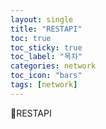```yaml
---
layout: single
title: "RESTAPI"
toc: true
toc_sticky: true
toc_label: "목차"
categories: network
toc_icon: "bars"
tags: [network]
---
```


📘RESTAPI
